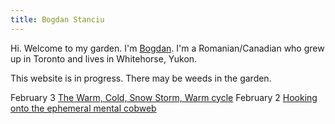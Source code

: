 ```yaml
---
title: Bogdan Stanciu
---
```

Hi. Welcome to my garden. I'm [Bogdan](Bogdan.md). I'm a Romanian/Canadian who grew up in Toronto and lives in Whitehorse, Yukon.
 
This website is in progress. There may be weeds in the garden.

February 3 [The Warm, Cold, Snow Storm, Warm cycle](The%20Warm,%20Cold,%20Snow%20Storm,%20Warm%20cycle)
February 2 [Hooking onto the ephemeral mental cobweb](Hooking%20onto%20the%20ephemeral%20mental%20cobweb.md)

